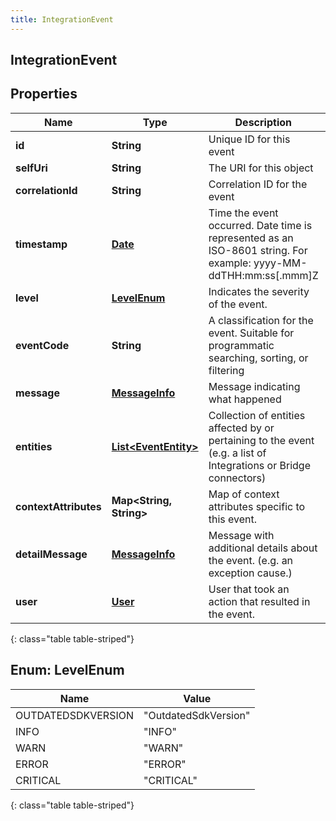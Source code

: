```yaml
---
title: IntegrationEvent
---
```


## IntegrationEvent

## Properties

| Name                  | Type                                                               | Description                                                                                                      | Notes      |
| --------------------- | ------------------------------------------------------------------ | ---------------------------------------------------------------------------------------------------------------- | ---------- |
| **id**                | <!----><!---->**String**<!---->                                    | Unique ID for this event                                                                                         | [optional] |
| **selfUri**           | <!----><!---->**String**<!---->                                    | The URI for this object                                                                                          | [optional] |
| **correlationId**     | <!----><!---->**String**<!---->                                    | Correlation ID for the event                                                                                     | [optional] |
| **timestamp**         | <!----><!---->[**Date**](Date.md)<!---->                           | Time the event occurred. Date time is represented as an ISO-8601 string. For example: yyyy-MM-ddTHH:mm:ss[.mmm]Z | [optional] |
| **level**             | [**LevelEnum**](#LevelEnum)<!---->                                 | Indicates the severity of the event.                                                                             | [optional] |
| **eventCode**         | <!----><!---->**String**<!---->                                    | A classification for the event. Suitable for programmatic searching, sorting, or filtering                       | [optional] |
| **message**           | <!----><!---->[**MessageInfo**](MessageInfo.md)<!---->             | Message indicating what happened                                                                                 | [optional] |
| **entities**          | <!----><!---->[**List&lt;EventEntity&gt;**](EventEntity.md)<!----> | Collection of entities affected by or pertaining to the event (e.g. a list of Integrations or Bridge connectors) | [optional] |
| **contextAttributes** | <!----><!---->**Map&lt;String, String&gt;**<!---->                 | Map of context attributes specific to this event.                                                                | [optional] |
| **detailMessage**     | <!----><!---->[**MessageInfo**](MessageInfo.md)<!---->             | Message with additional details about the event. (e.g. an exception cause.)                                      | [optional] |
| **user**              | <!----><!---->[**User**](User.md)<!---->                           | User that took an action that resulted in the event.                                                             | [optional] |

{: class="table table-striped"}

<a name="LevelEnum"></a>

## Enum: LevelEnum

| Name               | Value                          |
| ------------------ | ------------------------------ |
| OUTDATEDSDKVERSION | &quot;OutdatedSdkVersion&quot; |
| INFO               | &quot;INFO&quot;               |
| WARN               | &quot;WARN&quot;               |
| ERROR              | &quot;ERROR&quot;              |
| CRITICAL           | &quot;CRITICAL&quot;           |

{: class="table table-striped"}
